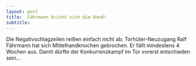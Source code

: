 ```yaml
---
layout: post
title:  Fährmann bricht sich die Hand!
subtitle:  
---
```


Die Negativschlagzeilen reißen einfach nicht ab: Torhüter-Neuzugang Ralf Fährmann hat sich Mittelhandknochen gebrochen. Er fällt mindestens 4 Wochen aus. Damit dürfte der Konkurrenzkampf im Tor vorerst entschieden sein...


